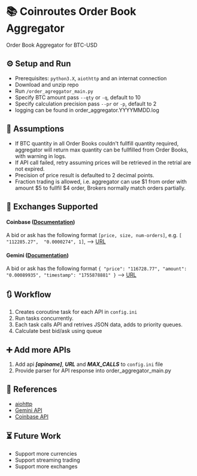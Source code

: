 # :books: Coinroutes Order Book Aggregator
Order Book Aggregator for BTC-USD

## :gear: Setup and Run
- Prerequisites: `python3.X`, `aiothttp` and an internat connection
- Download and unzip repo
- Run `/order_agreggator_main.py`
- Specify BTC amount pass `--qty` or `-q`, default to 10
- Specify calculation precision pass `--pr` or `-p`, default to 2
- logging can be found in order_aggregator.YYYYMMDD.log

## :scroll: Assumptions 
- If BTC quantity in all Order Books couldn't fullfill quantity required, aggregator will return max quantity can be fullfilled from Order Books, with warning in logs.
- If API call failed, retry assuming prices will be retrieved in the retrial are not expired.
- Precision of price result is defaulted to 2 decimal points.
- Fraction trading is allowed, i.e. aggregator can use $1 from order with amount $5 to fullfil $4 order, Brokers normally match orders partially.

## :currency_exchange: Exchanges Supported
#### Coinbase ([Documentation](https://docs.cdp.coinbase.com/api-reference/exchange-api/rest-api/products/get-product-book))
A bid or ask has the following format `[price, size, num-orders]`, e.g. `[ "112285.27",  "0.0000274", 1]`, 
--> [URL](https://api.exchange.coinbase.com/products/BTC-USD/book?level=2)


#### Gemini ([Documentation](https://docs.gemini.com/rest/market-data#get-current-order-book))
A bid or ask has the following format 
`{
    "price": "116728.77",
    "amount": "0.00089935",
    "timestamp": "1755878881"
}` --> [URL](https://api.gemini.com/v1/book/BTCUSD)

## :arrows_clockwise: Workflow
1. Creates coroutine task for each API in `config.ini`
2. Run tasks concurrently.
3. Each task calls API and retrives JSON data, adds to priority queues.
3. Calculate best bid/ask using queue

## :heavy_plus_sign: Add more APIs
1. Add api ***[apiname]***, ***URL*** and ***MAX_CALLS*** to `config.ini` file
2. Provide parser for API response into order_aggregator_main.py

## :open_book: References
- [aiohttp](https://docs.aiohttp.org/en/stable/client_reference.html)
- [Gemini API](https://docs.gemini.com/rest/market-data#get-current-order-book)
- [Coinbase API](https://docs.cdp.coinbase.com/api-reference/exchange-api/rest-api/products/get-product-book)

## :hourglass_flowing_sand: Future Work
- Support more currencies
- Support streaming trading
- Support more exchanges



